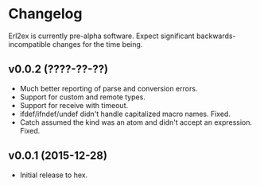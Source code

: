 # Changelog

Erl2ex is currently pre-alpha software. Expect significant backwards-incompatible changes for the time being.

## v0.0.2 (????-??-??)

*   Much better reporting of parse and conversion errors.
*   Support for custom and remote types.
*   Support for receive with timeout.
*   ifdef/ifndef/undef didn't handle capitalized macro names. Fixed.
*   Catch assumed the kind was an atom and didn't accept an expression. Fixed.

## v0.0.1 (2015-12-28)

*   Initial release to hex.
